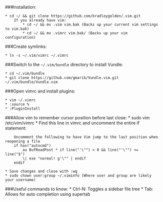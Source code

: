 ###Installation:

	* cd ~/ && git clone https://github.com/bradleygolden/.vim.git
		If you already have vim:
			* cd ~/ && mv .vim vim.bak (Backs up your current vim settings to vim.bak)
			* cd ~/ && mv .vimrc vim.bak/ (Backs up your vim configuration)

###Create symlinks:

	* ln -s ~/.vim/vimrc ~/.vimrc

###Switch to the `~/.vim/bundle` directory to install Vundle:

	* cd ~/.vim/bundle
	* git clone https://github.com/gmarik/Vundle.vim.git ~/.vim/bundle/Vundle.vim

###Open vimrc and install plugins:

	* vim ~/.vimrc
	* :source %
	* :PluginInstall

###Allow vim to remember cursor position before last close:
	* sudo vim /etc/vim/vimrc
	* Find this line in vimrc and uncomment the entire if statement:

		Uncomment the following to have Vim jump to the last position when reopening a file
		if has("autocmd")
			au BufReadPost * if line("'\"") > 0 && line("'\"") <= line("$")
			\| exe "normal! g'\"" | endif
		endif	

	* Save changes and close with :wq
	* sudo chown user:group ~/.viminfo (Where user and group are likely your username)

###Useful commands to know:
	* Ctrl-N: Toggles a sidebar file tree 
	* Tab: Allows for auto completion using supertab
